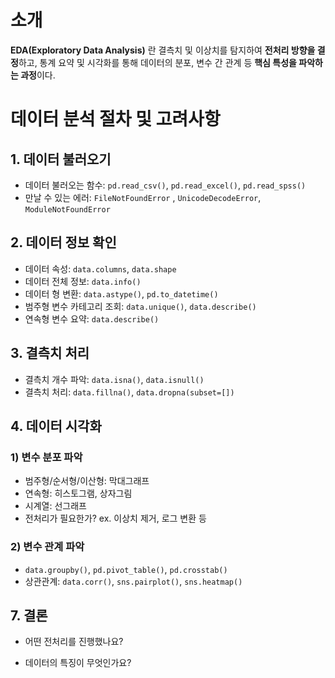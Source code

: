 # 소개

**EDA(Exploratory Data Analysis)** 란 결측치 및 이상치를 탐지하여 **전처리 방향을 결정**하고,
통계 요약 및 시각화를 통해 데이터의 분포, 변수 간 관계 등 **핵심 특성을 파악하는 과정**이다.

# 데이터 분석 절차 및 고려사항

## 1. 데이터 불러오기

* 데이터 불러오는 함수: `pd.read_csv()`, `pd.read_excel()`, `pd.read_spss()` 
* 만날 수 있는 에러: `FileNotFoundError` , `UnicodeDecodeError`, `ModuleNotFoundError`

## 2. 데이터 정보 확인

* 데이터 속성: `data.columns`, `data.shape`
* 데이터 전체 정보: `data.info()`
* 데이터 형 변환: `data.astype()`, `pd.to_datetime()`
* 범주형 변수 카테고리 조회: `data.unique()`, `data.describe()`
* 연속형 변수 요약: `data.describe()`

## 3. 결측치 처리

* 결측치 개수 파악: `data.isna()`, `data.isnull()`
* 결측치 처리: `data.fillna()`, `data.dropna(subset=[])`

## 4. 데이터 시각화 

### 1) 변수 분포 파악

* 범주형/순서형/이산형: 막대그래프
* 연속형: 히스토그램, 상자그림
* 시계열: 선그래프
* 전처리가 필요한가? ex. 이상치 제거, 로그 변환 등

### 2) 변수 관계 파악

* `data.groupby()`, `pd.pivot_table()`, `pd.crosstab()`
* 상관관계: `data.corr()`, `sns.pairplot()`, `sns.heatmap()`

## 7. 결론

* 어떤 전처리를 진행했나요?
- 데이터의 특징이 무엇인가요?